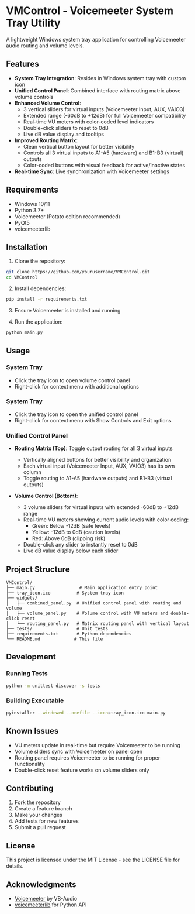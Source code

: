 # VMControl - Voicemeeter System Tray Utility

A lightweight Windows system tray application for controlling Voicemeeter audio routing and volume levels.

## Features

- **System Tray Integration**: Resides in Windows system tray with custom icon
- **Unified Control Panel**: Combined interface with routing matrix above volume controls
- **Enhanced Volume Control**: 
  - 3 vertical sliders for virtual inputs (Voicemeeter Input, AUX, VAIO3)
  - Extended range (-60dB to +12dB) for full Voicemeeter compatibility
  - Real-time VU meters with color-coded level indicators
  - Double-click sliders to reset to 0dB
  - Live dB value display and tooltips
- **Improved Routing Matrix**: 
  - Clean vertical button layout for better visibility
  - Controls all 3 virtual inputs to A1-A5 (hardware) and B1-B3 (virtual) outputs
  - Color-coded buttons with visual feedback for active/inactive states
- **Real-time Sync**: Live synchronization with Voicemeeter settings

## Requirements

- Windows 10/11
- Python 3.7+
- Voicemeeter (Potato edition recommended)
- PyQt5
- voicemeeterlib

## Installation

1. Clone the repository:
```bash
git clone https://github.com/yourusername/VMControl.git
cd VMControl
```

2. Install dependencies:
```bash
pip install -r requirements.txt
```

3. Ensure Voicemeeter is installed and running

4. Run the application:
```bash
python main.py
```

## Usage

### System Tray
- Click the tray icon to open volume control panel
- Right-click for context menu with additional options

### System Tray
- Click the tray icon to open the unified control panel
- Right-click for context menu with Show Controls and Exit options

### Unified Control Panel
- **Routing Matrix (Top)**: Toggle output routing for all 3 virtual inputs
  - Vertically aligned buttons for better visibility and organization
  - Each virtual input (Voicemeeter Input, AUX, VAIO3) has its own column
  - Toggle routing to A1-A5 (hardware outputs) and B1-B3 (virtual outputs)
  
- **Volume Control (Bottom)**: 
  - 3 volume sliders for virtual inputs with extended -60dB to +12dB range
  - Real-time VU meters showing current audio levels with color coding:
    - Green: Below -12dB (safe levels)
    - Yellow: -12dB to 0dB (caution levels)  
    - Red: Above 0dB (clipping risk)
  - Double-click any slider to instantly reset to 0dB
  - Live dB value display below each slider

## Project Structure

```
VMControl/
├── main.py                 # Main application entry point
├── tray_icon.ico          # System tray icon
├── widgets/
│   ├── combined_panel.py  # Unified control panel with routing and volume
│   ├── volume_panel.py    # Volume control with VU meters and double-click reset
│   └── routing_panel.py   # Matrix routing panel with vertical layout
├── tests/                 # Unit tests
├── requirements.txt       # Python dependencies
└── README.md             # This file
```

## Development

### Running Tests
```bash
python -m unittest discover -s tests
```

### Building Executable
```bash
pyinstaller --windowed --onefile --icon=tray_icon.ico main.py
```

## Known Issues

- VU meters update in real-time but require Voicemeeter to be running
- Volume sliders sync with Voicemeeter on panel open
- Routing panel requires Voicemeeter to be running for proper functionality
- Double-click reset feature works on volume sliders only

## Contributing

1. Fork the repository
2. Create a feature branch
3. Make your changes
4. Add tests for new features
5. Submit a pull request

## License

This project is licensed under the MIT License - see the LICENSE file for details.

## Acknowledgments

- [Voicemeeter](https://vb-audio.com/Voicemeeter/) by VB-Audio
- [voicemeeterlib](https://github.com/onyx-and-iris/voicemeeter-api-python) for Python API
